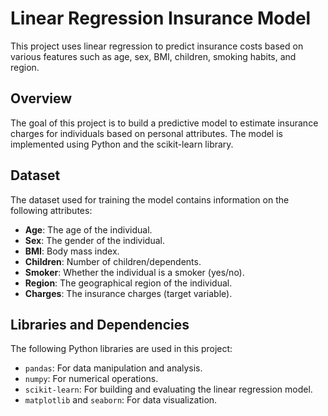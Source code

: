# Linear Regression Insurance Model

This project uses linear regression to predict insurance costs based on various features such as age, sex, BMI, children, smoking habits, and region.

## Overview

The goal of this project is to build a predictive model to estimate insurance charges for individuals based on personal attributes. The model is implemented using Python and the scikit-learn library.

## Dataset

The dataset used for training the model contains information on the following attributes:
- **Age**: The age of the individual.
- **Sex**: The gender of the individual.
- **BMI**: Body mass index.
- **Children**: Number of children/dependents.
- **Smoker**: Whether the individual is a smoker (yes/no).
- **Region**: The geographical region of the individual.
- **Charges**: The insurance charges (target variable).

## Libraries and Dependencies

The following Python libraries are used in this project:
- `pandas`: For data manipulation and analysis.
- `numpy`: For numerical operations.
- `scikit-learn`: For building and evaluating the linear regression model.
- `matplotlib` and `seaborn`: For data visualization.
  

